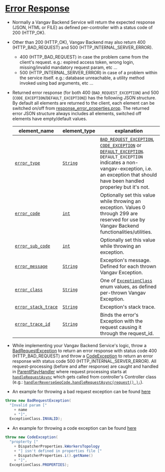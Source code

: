 # [Error Response](https://github.com/vangav/vos_backend/blob/master/src/com/vangav/backend/play_framework/request/response/ResponseBodyError.java)

+ Normally a Vangav Backend Service will return the expected response (JSON, HTML or FILE) as defined per-controller with a status code of 200 (HTTP_OK).
+ Other than 200 (HTTP_OK), Vangav Backend may also return 400 (HTTP_BAD_REQUEST) and 500 (HTTP_INTERNAL_SERVER_ERROR).
  + 400 (HTTP_BAD_REQUEST) in case the problem came from the client's request. e.g.: expired access token, wrong login, missing/invalid mandatory request param, etc ...
  + 500 (HTTP_INTERNAL_SERVER_ERROR) in case of a problem within the service itself. e.g.: database unreachable, a utility method invoked using bad arguments, etc ...
+ Returned error response (for both 400 (`BAD_REQUEST_EXCEPTION`) and 500 (`CODE_EXCEPTION`/`DEFAULT_EXCEPTION`)) has the following JSON structure. By default all elements are returned to the client, each element can be switched on/off from [response_error_properties.prop](https://github.com/vangav/vos_geo_server/blob/master/conf/prop/response_error_properties.prop). The returned error JSON structure always includes all elements, switched off elements have empty/default values.

  | element_name | element_type | explanation |
  | ------------ | ------------ | ----------- |
  | [`error_type`](https://github.com/vangav/vos_geo_server/blob/master/conf/prop/response_error_properties.prop#L21) | [`String`](https://github.com/vangav/vos_backend/blob/master/src/com/vangav/backend/play_framework/request/response/ResponseBodyError.java#L196) | [`BAD_REQUEST_EXCEPTION`](https://github.com/vangav/vos_backend/blob/master/src/com/vangav/backend/exceptions/VangavException.java#L51), [`CODE_EXCEPTION`](https://github.com/vangav/vos_backend/blob/master/src/com/vangav/backend/exceptions/VangavException.java#L52) or [`DEFAULT_EXCEPTION`](https://github.com/vangav/vos_backend/blob/master/src/com/vangav/backend/exceptions/VangavException.java#L53). `DEFAULT_EXCEPTION` indicates a non-vangav-exception, i.e. an exception that should have been handled properley but it's not. |
  | [`error_code`](https://github.com/vangav/vos_geo_server/blob/master/conf/prop/response_error_properties.prop#L25) | [`int`](https://github.com/vangav/vos_backend/blob/master/src/com/vangav/backend/play_framework/request/response/ResponseBodyError.java#L198) | Optionally set this value while throwing an exception. Values 0 through 299 are reserved for use by Vangav Backend functionalities/utilities. |
  | [`error_sub_code`](https://github.com/vangav/vos_geo_server/blob/master/conf/prop/response_error_properties.prop#L29) | [`int`](https://github.com/vangav/vos_backend/blob/master/src/com/vangav/backend/play_framework/request/response/ResponseBodyError.java#L200) | Optionally set this value while throwing an exception. |
  | [`error_message`](https://github.com/vangav/vos_geo_server/blob/master/conf/prop/response_error_properties.prop#L33) | [`String`](https://github.com/vangav/vos_backend/blob/master/src/com/vangav/backend/play_framework/request/response/ResponseBodyError.java#L202) | Exception's message. Defined for each thrown Vangav Exception. |
  | [`error_class`](https://github.com/vangav/vos_geo_server/blob/master/conf/prop/response_error_properties.prop#L37) | [`String`](https://github.com/vangav/vos_backend/blob/master/src/com/vangav/backend/play_framework/request/response/ResponseBodyError.java#L204) | One of [`ExceptionClass`](https://github.com/vangav/vos_backend/blob/master/src/com/vangav/backend/exceptions/VangavException.java#L67) enum values, as defined per-thrown Vangav Exception. |
  | [`error_stack_trace`](https://github.com/vangav/vos_geo_server/blob/master/conf/prop/response_error_properties.prop#L41) | [`String`](https://github.com/vangav/vos_backend/blob/master/src/com/vangav/backend/play_framework/request/response/ResponseBodyError.java#L206) | Exception's stack trace. |
  | [`error_trace_id`](https://github.com/vangav/vos_geo_server/blob/master/conf/prop/response_error_properties.prop#L45) | [`String`](https://github.com/vangav/vos_backend/blob/master/src/com/vangav/backend/play_framework/request/response/ResponseBodyError.java#L208) | Binds the error's Exception with the request causing it through the request_id. |
  
+ While implementing your Vangav Backend Service's logic, throw a [BadRequestException](https://github.com/vangav/vos_backend/blob/master/src/com/vangav/backend/exceptions/BadRequestException.java) to return an error response with status code 400 (HTTP_BAD_REQUEST) and throw a [CodeException](https://github.com/vangav/vos_backend/blob/master/src/com/vangav/backend/exceptions/CodeException.java) to return an error response with status code 500 (HTTP_INTERNAL_SERVER_ERROR). All request-processing (before and after response) are caught and handled in [ParentPlayHandler](https://github.com/vangav/vos_backend/blob/master/src/com/vangav/backend/play_framework/ParentPlayHandler.java) where request processing starts at [`handleRequestAsync`](https://github.com/vangav/vos_backend/blob/master/src/com/vangav/backend/play_framework/ParentPlayHandler.java#L213) which gets called from controller's Controller class (e.g.: [`handlerReverseGeoCode.handleRequestAsync(request() );`](https://github.com/vangav/vos_geo_server/blob/master/app/com/vangav/vos_geo_server/controllers/reverse_geo_code/ControllerReverseGeoCode.java#L49)).

+ An example for throwing a bad request exception can be found [here](https://github.com/vangav/vos_backend/blob/master/src/com/vangav/backend/play_framework/param/ParamValidatorInl.java#L1010)

```java
throw new BadRequestException(
  "Invalid param ["
    + name
    + "]",
  ExceptionClass.INVALID);
```

+ An example for throwing a code exception can be found [here](https://github.com/vangav/vos_backend/blob/master/src/com/vangav/backend/dispatcher/Dispatcher.java#L105)

```java
throw new CodeException(
  "propterty ["
    + DispatcherProperties.kWorkersTopology
    + "] isn't defined in properties file ["
    + DispatcherProperties.i().getName()
    + "]",
  ExceptionClass.PROPERTIES);
```
